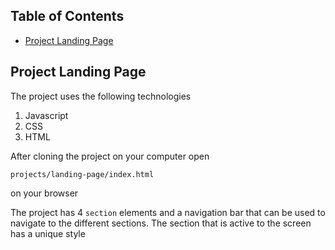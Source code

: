 ## Table of Contents

* [Project Landing Page](#Project-Landing-Page)


## Project Landing Page

The project uses the following technologies

1. Javascript
2. CSS
3. HTML

After cloning the project on your computer open 

```
projects/landing-page/index.html 
```
on your browser

The project has 4 ``` section ``` elements and a navigation bar that can be used to navigate to the different sections. The section that is active to the screen has a unique style


